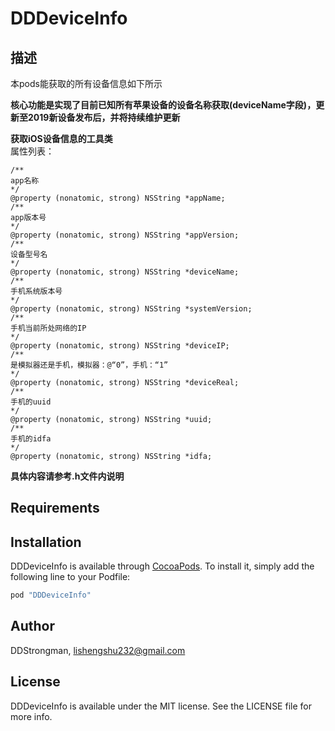 # DDDeviceInfo

## 描述

本pods能获取的所有设备信息如下所示 <br>

**核心功能是实现了目前已知所有苹果设备的设备名称获取(deviceName字段)，更新至2019新设备发布后，并将持续维护更新** <br>

**获取iOS设备信息的工具类**<br>
属性列表： <br>

```
/**
app名称
*/
@property (nonatomic, strong) NSString *appName;
/**
app版本号
*/
@property (nonatomic, strong) NSString *appVersion;
/**
设备型号名
*/
@property (nonatomic, strong) NSString *deviceName;
/**
手机系统版本号
*/
@property (nonatomic, strong) NSString *systemVersion;
/**
手机当前所处网络的IP
*/
@property (nonatomic, strong) NSString *deviceIP;
/**
是模拟器还是手机，模拟器：@“0”，手机：“1”
*/
@property (nonatomic, strong) NSString *deviceReal;
/**
手机的uuid
*/
@property (nonatomic, strong) NSString *uuid;
/**
手机的idfa
*/
@property (nonatomic, strong) NSString *idfa;
```
**具体内容请参考.h文件内说明**

## Requirements

## Installation

DDDeviceInfo is available through [CocoaPods](http://cocoapods.org). To install
it, simply add the following line to your Podfile:

```ruby
pod "DDDeviceInfo"
```

## Author

DDStrongman, lishengshu232@gmail.com

## License

DDDeviceInfo is available under the MIT license. See the LICENSE file for more info.
